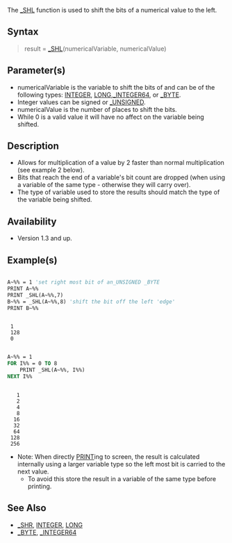 The [_SHL](_SHL) function is used to shift the bits of a numerical value to the left.

## Syntax

> result = [_SHL](_SHL)(numericalVariable, numericalValue)

## Parameter(s)

* numericalVariable is the variable to shift the bits of and can be of the following types: [INTEGER](INTEGER), [LONG](LONG),[_INTEGER64](_INTEGER64), or [_BYTE](_BYTE).
* Integer values can be signed or [_UNSIGNED](_UNSIGNED).
* numericalValue is the number of places to shift the bits.
* While 0 is a valid value it will have no affect on the variable being shifted.

## Description

* Allows for multiplication of a value by 2 faster than normal multiplication (see example 2 below).
* Bits that reach the end of a variable's bit count are dropped (when using a variable of the same type - otherwise they will carry over).
* The type of variable used to store the results should match the type of the variable being shifted.

## Availability

* Version 1.3 and up.

## Example(s)

```vb

A~%% = 1 'set right most bit of an_UNSIGNED _BYTE
PRINT A~%%
PRINT _SHL(A~%%,7)
B~%% = _SHL(A~%%,8) 'shift the bit off the left 'edge'
PRINT B~%%

```

```text

 1
 128
 0

```

```vb

A~%% = 1
FOR I%% = 0 TO 8
    PRINT _SHL(A~%%, I%%)
NEXT I%%

```

```text

   1
   2
   4
   8
  16
  32
  64
 128
 256

```

* Note: When directly [PRINT](PRINT)ing to screen, the result is calculated internally using a larger variable type so the left most bit is carried to the next value.
  * To avoid this store the result in a variable of the same type before printing.

## See Also

* [_SHR](_SHR), [INTEGER](INTEGER), [LONG](LONG)
* [_BYTE](_BYTE), [_INTEGER64](_INTEGER64)
